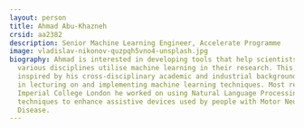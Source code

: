```yaml
---
layout: person
title: Ahmad Abu-Khazneh
crsid: aa2382
description: Senior Machine Learning Engineer, Accelerate Programme
image: vladislav-nikonov-quzpqh5vno4-unsplash.jpg
biography: Ahmad is interested in developing tools that help scientists in
  various disciplines utilise machine learning in their research. This is
  inspired by his cross-disciplinary academic and industrial background
  in lecturing on and implementing machine learning techniques. Most recently at
  Imperial College London he worked on using Natural Language Processing
  techniques to enhance assistive devices used by people with Motor Neurone
  Disease.
---
```

